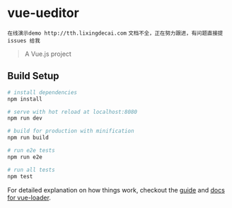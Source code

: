 # vue-ueditor

`在线演示demo http://tth.lixingdecai.com`
`文档不全，正在努力跟进，有问题直接提issues 给我`

> A Vue.js project

## Build Setup

``` bash
# install dependencies
npm install

# serve with hot reload at localhost:8080
npm run dev

# build for production with minification
npm run build

# run e2e tests
npm run e2e

# run all tests
npm test
```

For detailed explanation on how things work, checkout the [guide](http://vuejs-templates.github.io/webpack/) and [docs for vue-loader](http://vuejs.github.io/vue-loader).
